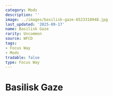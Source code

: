 ```yaml
---
category: Mods
description: ''
image: ../images/basilisk-gaze-6523318948.jpg
last_updated: '2025-09-17'
name: Basilisk Gaze
rarity: Uncommon
source: WFCD
tags:
- Focus Way
- Mods
tradable: false
type: Focus Way
---
```


# Basilisk Gaze

